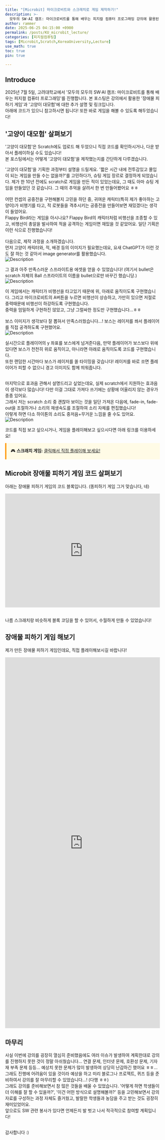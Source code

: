 ```yaml
---
title: "[Microbit] 마이크로비트와 스크래치로 게임 제작하기!"
description: >-
  모두의 SW·AI 캠프: 마이크로비트를 통해 배우는 피지컬 컴퓨터 프로그래밍 강의에 활용된 자료입니다.
author: rammer
date: 2025-06-25 04:15:00 +0900
permalink: /posts/KU_microbit_lecture/
categories: [피지컬컴퓨팅]
tags: [Microbit,Scratch,KoreaUniversity,Lecture]
use_math: true
toc: true
pin: true

---
```


## Introduce
2025년 7월 5일, 고려대학교에서 '모두의 모두의 SW·AI 캠프: 마이크로비트를 통해 배우는 피지컬 컴퓨터 프로그래밍'를 진행합니다. 본 포스팅은 강의에서 활용한 '장애물 피하기 게임'과 '고양이 대모험'에 대한 추가 설명 및 링크입니다.<br>아래에 코드가 있으니 참고하시면 됩니다! 또한 바로 게임을 해볼 수 있도록 해두었습니다!

## '고양이 대모험' 살펴보기
'고양이 대모험'은 Scratch에도 업로드 해 두었으니 직접 코드를 확인하시거나, 다운 받아서 플레이하실 수도 있습니다!<br>
본 포스팅에서는 어떻게 '고양이 대모험'을 제작했는지를 간단하게 다루겠습니다.<br>
  
'고양이 대모험'을 기획한 과정부터 설명을 드릴게요. '짧은 시간 내에 전투감있고 몰입이 되는 게임을 만들 수는 없을까?'를 고민하다가, 슈팅 게임 장르로 결정하게 되었습니다. 제가 한 10년 전에도 scratch로 게임을 만든 적이 있었는데요, 그 때도 아마 슈팅 게임을 만들었던 것 같습니다. 그 때의 추억을 살려서 한 번 만들어봤어요 ㅎㅎ<br><br>
어떤 컨셉의 공중전을 구현해볼지 고민을 하던 중, 귀여운 캐릭터(특히 제가 좋아하는 고양이)가 비행기를 타고, 적 로봇들을 격추시키는 공중전을 만들어보면 재밌겠다는 생각이 들었어요.<br>
Flappy Bird라는 게임을 아시나요? Flappy Bird의 캐릭터처럼 비행선을 조종할 수 있고, 비행선이 총알을 발사하여 적을 공격하는 게임이면 재밌을 것 같았어요. 일단 기획은 이런 식으로 진행했습니다!<br><br>
다음으로, 제작 과정을 소개하겠습니다.<br>
먼저 고양이 캐릭터와, 적, 배경 등의 이미지가 필요했는데요, 요새 ChatGPT가 이런 것도 잘 하는 것 같아서 image generator를 활용했습니다.<br>
<img src="../../assets/img/resources/microbit/prompt1.png"
     alt="Description"
     loading="lazy"
     class="image-style">
<br>

그 결과 아주 만족스러운 스프라이트용 에셋을 얻을 수 있었습니다! (여기서 bullet은 scratch 자체의 Ball 스프라이트의 이름을 bullet으로만 바꾸긴 했습니당.)<br>
<img src="../../assets/img/resources/microbit/sprites.png"
     alt="Description"
     loading="lazy"
     class="image-style">
<br>

이 게임에서는 캐릭터가 비행선을 타고있기 때문에 위, 아래로 움직이도록 구현했습니다. 그리고 마이크로비트의 A버튼을 누르면 비행선이 상승하고, 가만히 있으면 저절로 중력때문에 비행선이 하강하도록 구현했습니다.<br>
중력을 엄밀하게 구현하진 않았고, 그냥 그럴싸한 정도만 구현했습니다...ㅎㅎ<br>
<br>
보스 이미지가 생각보다 잘 뽑혀서 만족스러웠습니다...! 보스는 레이저를 쏴서 플레이어를 직접 공격하도록 구현했어요.<br>
<img src="../../assets/img/resources/microbit/boss_asset.png"
     alt="Description"
     loading="lazy"
     class="image-style">
<br>

실시간으로 플레이어의 y 좌표를 보스에게 넘겨준다음, 만약 플레이어가 보스보다 위에 있다면 보스가 천천히 위로 움직이고, 아니라면 아래로 움직이도록 코드를 구현했습니다.<br>
또한 랜덤한 시간마다 보스가 레이저를 쏠 타이밍을 갖습니다! 레이저를 바로 쏘면 플레이어가 피할 수 없으니 경고 이미지도 함께 띄워줍니다.<br>

<br>
마지막으로 효과음 관해서 설명드리고 싶었는데요, 실제 scratch에서 지원하는 효과음이 생각보다 많습니다! 다만 이걸 그대로 가져다 쓰기에는 상황에 어울리지 않는 경우가 종종 있어요.<br>
그래서 저는 scratch 소리 중 괜찮아 보이는 것을 일단 가져온 다음에, fade-in, fade-out을 조절하거나 소리의 재생속도를 조절하여 소리 자체를 편집했습니다!<br>
이렇게 하면 다소 하이톤의 소리도 중저음+무거운 느낌을 줄 수도 있어요.<br>
<img src="../../assets/img/resources/microbit/sound.png"
     alt="Description"
     loading="lazy"
     class="image-style">
<br>

코드를 직접 보고 싶으시거나, 게임을 플레이해보고 싶으시다면 아래 링크를 이용하세요!<br>

<div style="border-left: 4px solid #f90; padding: 1em; background: #fffbe6;">
  🎮 <strong>스크래치 게임:</strong>
  <a href="https://scratch.mit.edu/projects/1191783019/" target="_blank" rel="noopener noreferrer">
    클릭해서 직접 플레이해 보세요!
  </a>
</div>


## Microbit 장애물 피하기 게임 코드 살펴보기

아래는 장애물 피하기 게임의 코드 블록입니다. (똥피하기 게임 그거 맞습니다, 네)<br>

<div style="position:relative;height:calc(300px + 5em);width:100%;overflow:hidden;"><iframe style="position:absolute;top:0;left:0;width:100%;height:100%;" src="https://makecode.microbit.org/---codeembed#pub:S55220-75214-92373-16338" allowfullscreen="allowfullscreen" frameborder="0" sandbox="allow-scripts allow-same-origin"></iframe></div>

<br>

나름 스크래치랑 비슷하게 블록 코딩을 할 수 있어서, 수월하게 만들 수 있었습니다!<br>

## 장애물 피하기 게임 해보기
제가 만든 장애물 피하기 게임인데요, 직접 플레이해보시길 바랍니다!

<div style="position:relative;padding-bottom:140%;height:0;min-height:500px;overflow:hidden;">
  <iframe style="position:absolute;top:0;left:0;width:100%;height:100%;"
          src="https://makecode.microbit.org/---run?id=S55220-75214-92373-16338"
          allowfullscreen
          sandbox="allow-popups allow-forms allow-scripts allow-same-origin"
          frameborder="0">
  </iframe>
</div>

## 마무리
사실 이번에 강의를 굉장히 열심히 준비했음에도 여러 이슈가 발생하여 계획한대로 강의를 진행하지 못한 것이 정말 아쉬웠습니다... 연결 문제, 인터넷 문제, 호환성 문제, 기자재 부족 문제 등등... 예상치 못한 문제가 많이 발생하여 상당히 난감하긴 했어요 ㅎㅎ...<br> 그래도 진행에 어려움이 있을 것이라 예상을 하고 미리 블로그나 프로젝트, 퀴즈 등을 준비하여서 강의를 잘 마무리할 수 있었습니다...! (다행 ㅎㅎ)<br>
그래도 강의를 준비해보면서 참 많은 것들을 배울 수 있었습니다. '어떻게 하면 학생들이 더 이해를 잘 할 수 있을까?', '이건 어떤 방식으로 설명해볼까?' 등을 고민해보면서 강의 자료를 구성하는 과정 자체도 즐거웠고, 발랄한 학생들과 농담을 주고 받는 것도 굉장히 재미있었어요.<br>
앞으로도 SW 관련 봉사가 있다면 언제든지 발 벗고 나서 적극적으로 참여할 계획입니다!<br>

<br>감사합니다 :)





